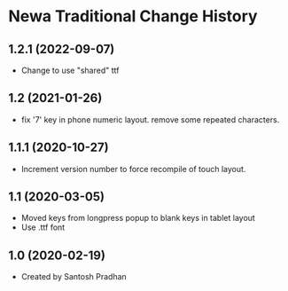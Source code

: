 Newa Traditional Change History
====================

1.2.1 (2022-09-07)
----------------
* Change to use "shared" ttf

1.2 (2021-01-26)
----------------
* fix '7' key in phone numeric layout. remove some repeated characters.

1.1.1 (2020-10-27)
----------------
* Increment version number to force recompile of touch layout.

1.1 (2020-03-05)
----------------
* Moved keys from longpress popup to blank keys in tablet layout
* Use .ttf font 

1.0 (2020-02-19)
----------------
* Created by Santosh Pradhan
